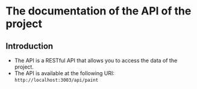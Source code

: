 # The documentation of the API of the project

## Introduction
- The API is a RESTful API that allows you to access the data of the project.
- The API is available at the following URI: `http://localhost:3003/api/paint`